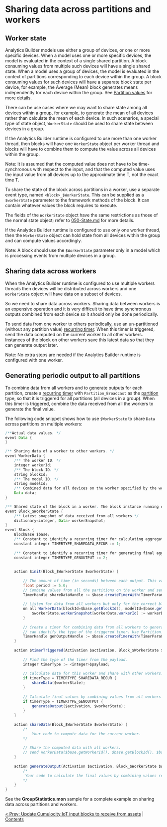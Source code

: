 #  Sharing data across partitions and workers

## Worker state

Analytics Builder models use either a group of devices, or one or more specific devices. When a model uses one or more specific devices, the model is evaluated in the context of a single shared partition. A block consuming values from multiple such devices will have a single shared state. When a model uses a group of devices, the model is evaluated in the context of partitions corresponding to each device within the group. A block consuming values for such devices will have a separate block state per device, for example, the Average (Mean) block generates means independently for each device within the group. See [Partition values](070-Partitions.md) for more details.

There can be use cases where we may want to share state among all devices within a group, for example, to generate the mean of all devices rather than calculate the mean of each device. In such scenarios, a special type of state object, `WorkerState` should be used to share state between devices in a group. 

If the Analytics Builder runtime is configured to use more than one worker thread, then blocks will have one `WorkerState` object per worker thread and blocks will have to combine them to compute the value across all devices within the group.

Note: It is assumed that the computed value does not have to be time-synchronous with respect to the input, and that the computed value uses the input value from all devices up to the approximate time T, not the exact time T.

To share the state of the block across partitions in a worker, use a separate event type, named `<block>_$WorkerState`. This can be supplied as a `$workerState` parameter to the framework methods of the block. It can contain whatever values the block requires to execute.

The fields of the `WorkerState` object have the same restrictions as those of the normal state object; refer to [050-State.md](050-State.md) for more details.

If the Analytics Builder runtime is configured to use only one worker thread, then the `WorkerState` object can hold state from all devices within the group and can compute values accordingly.

Note: A block should use the `$WorkerState` parameter only in a model which is processing events from multiple devices in a group.

## Sharing data across workers 

When the Analytics Builder runtime is configured to use multiple workers threads then devices will be distributed across workers and one `WorkerState` object will have data on a subset of devices. 

So we need to share data across workers. Sharing data between workers is an expensive operation and it is very difficult to have time synchronous outputs combined from each device so it should only be done periodically.
 
To send data from one worker to others periodically, use an un-partitioned (without any partition value) [recurring timer](060-Timers.md). When this timer is triggered, send the data computed on the current worker to all other workers. Instances of the block on other workers save this latest data so that they can generate output later.

Note: No extra steps are needed if the Analytics Builder runtime is configured with one worker.

## Generating periodic output to all partitions

To combine data from all workers and to generate outputs for each partition, create a [recurring timer](060-Timers.md) with `Partition_Broadcast` as the [partition](070-Partitions.md) type, so that it is triggered for all partitions (all devices in a group). When this timer is triggered, combine the data received from all the workers to generate the final value.


The following code snippet shows how to use `$WorkerState` to share `Data` across partitions on multiple workers:
```java
/**Actual data values. */
event Data {
}

/** Sharing data of a worker to other workers. */
event WorkerData {
	/** The worker ID. */
	integer workerId;
	/** The block ID. */
	string blockId;
	/** The model ID. */
	string modelId;
	/** Combined data for all devices on the worker specified by the worker ID. */
	Data data;	
}

/** Shared state of the block in a worker. The block instance running on other workers will have a different shared state. */
event Block_$WorkerState {
	/** Latest snapshot of data received from all workers.*/ 
	dictionary<integer, Data> workerSnapshot;
}
event Block {
    BlockBase $base;
    /** Constant to identify a recurring timer for calculating aggregate values for the current worker and sending them to other workers for generating final aggregate values. */
    constant integer TIMERTYPE_SHAREDATA_RECUR := 1;
    
    /** Constant to identify a recurring timer for generating final aggregate values by combining values from all workers. */
    constant integer TIMERTYPE_GENOUTPUT := 2;
    
    
    action $init(Block_$WorkerState $workerState) {
         
        // The amount of time (in seconds) between each output. This value can be taken from one of the block parameters.
        float period := 5.0; 
        // Combine values from all the partitions on the worker and send the values to all workers.
        TimerHandle shareDataHandle := $base.createTimerWith(TimerParams.recurring(period).withPayload(TIMERTYPE_SHAREDATA_RECUR));
    
        // Listen for data from all workers but only for the correct block in the correct model by filtering on the blockId and modelId.
        on all WorkerData(blockId=$base.getBlockId(), modelId=$base.getModelId()) as workerData {
            $workerState.workerSnapshot[workerData.workerId] := workerData.data;
        }
    
        // Create a timer for combining data from all workers to generate final values. Pass the TIMERTYPE_GENOUTPUT as the payload so that we 
        // can identify the type of the triggered timer. Use Partition_Broadcast as the partition so that the timer is triggered for each device and output generated.
        TimerHandle genOutputHandle := $base.createTimerWith(TimerParams.recurring(period).withPayload(TIMERTYPE_GENOUTPUT).withPartition(new Partition_Broadcast));
    }
    
    action $timerTriggered(Activation $activation, Block_$WorkerState $workerState, any $payload) {
    
        // Find the type of the timer from the payload.
        integer timerType := <integer>$payload;
        
        // Calculate data for this worker and share with other workers.
        if timerType = TIMERTYPE_SHAREDATA_RECUR {
            shareData($workerState);
        }
    
        // Calculate final values by combining values from all workers and generate outputs for each device.
        if timerType = TIMERTYPE_GENOUTPUT { 
            generateOutput($activation, $workerState);
        }
    }
    
    action shareData(Block_$WorkerState $workerState) {
        /*
            Your code to compute data for the current worker.
        */
    
        // Share the computed data with all workers.
        // send WorkerData($base.getWorkerId(), $base.getBlockId(), $base.getModelId(), calculatedData) to Partitioner.ALL_WORKERS;
    }
    
    action generateOutput(Activation $activation, Block_$WorkerState $workerState) {
        /*
         Your code to calculate the final values by combining values received from all workers and generate outputs for each device.
        */
    }
}
```

See the **GroupStatistics.mon** sample for a complete example on sharing data across partitions and workers.

[< Prev: Update Cumulocity IoT input blocks to receive from assets](151-MigrateInputBlocksForAssetInput.md) | [Contents](000-contents.md)
